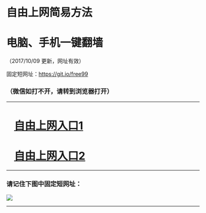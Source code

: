 ﻿# 自由上网简易方法

# 电脑、手机一键翻墙

（2017/10/09 更新，网址有效）

固定短网址：https://git.io/free99

### （微信如打不开，请转到浏览器打开）


***





# &nbsp;&nbsp; <a href="http://ft316971223.fwq-tz-1001.info/fwqtz01.html?t=100900117011 " target="_blank">自由上网入口1</a>
# &nbsp;&nbsp; <a href="http://ft1056627858.fwq-tz-1002.info/fwqtz02.html?t=1009001954 " target="_blank">自由上网入口2</a>
***

### 请记住下图中固定短网址：

<img src="https://s3-us-west-2.amazonaws.com/fwq-1001/yjfq-20170905okok.png" /> 


***


